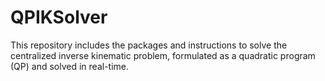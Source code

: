 # QPIKSolver

This repository includes the packages and instructions to solve the centralized inverse kinematic problem, formulated as a quadratic program (QP) and solved in real-time. 

